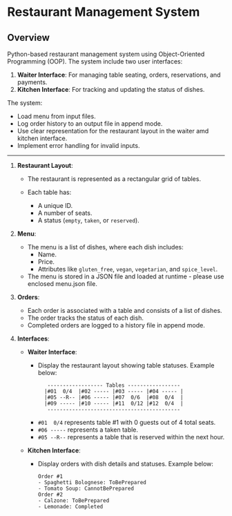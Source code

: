 # **Restaurant Management System**

## **Overview**

Python-based restaurant management system using Object-Oriented Programming (OOP). The system
include two user interfaces:

1. **Waiter Interface**: For managing table seating, orders, reservations, and payments.
2. **Kitchen Interface**: For tracking and updating the status of dishes.

The system:

- Load menu from input files.
- Log order history to an output file in append mode.
- Use clear representation for the restaurant layout in the waiter amd kitchen interface.
- Implement error handling for invalid inputs.

---

1. **Restaurant Layout**:

	- The restaurant is represented as a rectangular grid of tables.
	- Each table has:

		- A unique ID.
		- A number of seats.
		- A status (`empty`, `taken`, or `reserved`).
		
2. **Menu**:

	- The menu is a list of dishes, where each dish includes:
		- Name.
		- Price.
		- Attributes like `gluten_free`, `vegan`, `vegetarian`, and `spice_level`.
	- The menu is stored in a JSON file and loaded at runtime - please use enclosed menu.json file.

3. **Orders**:

	- Each order is associated with a table and consists of a list of dishes.
	- The order tracks the status of each dish.
	- Completed orders are logged to a history file in append mode.

4. **Interfaces**:

	- **Waiter Interface**:
		- Display the restaurant layout showing table statuses. Example below:
		  ```plaintext
			 ------------------ Tables -----------------
			|#01  0/4  |#02 ----- |#03 ----- |#04 ----- |
			|#05 --R-- |#06 ----- |#07  0/6  |#08  0/4  |
			|#09 ----- |#10 ----- |#11  0/12 |#12  0/4  |
			 -------------------------------------------
		  ```
		- `#01  0/4` represents table #1 with 0 guests out of 4 total seats.
		- `#06 -----` represents a taken table.
		- `#05 --R--` represents a table that is reserved within the next hour.

	- **Kitchen Interface**:
		- Display orders with dish details and statuses. Example below:
		  ```plaintext
		  Order #1
		  - Spaghetti Bolognese: ToBePrepared
		  - Tomato Soup: CannotBePrepared  
		  Order #2
		  - Calzone: ToBePrepared 
		  - Lemonade: Completed
		  ```
